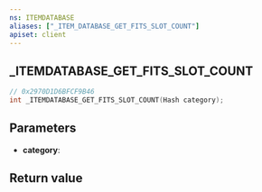 ```yaml
---
ns: ITEMDATABASE
aliases: ["_ITEM_DATABASE_GET_FITS_SLOT_COUNT"]
apiset: client
---
```

## _ITEMDATABASE_GET_FITS_SLOT_COUNT

```c
// 0x2970D1D6BFCF9B46
int _ITEMDATABASE_GET_FITS_SLOT_COUNT(Hash category);
```


## Parameters
* **category**:

## Return value

